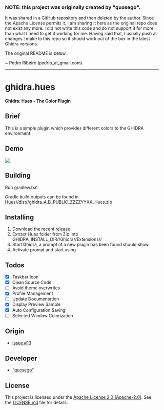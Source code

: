 ### NOTE: this project was originally created by "quosego". 
It was shared in a GitHub repository and then deleted by the author. Since the Apache License permits it, I am sharing it here as the original repo does not exist any more.
I did not write this code and do not support it for more than what I need to get it working for me. Having said that, I usually push all changes I make to this repo so it should work out of the box in the latest Ghidra versions.

The original README is below.

~ Pedro Ribeiro (pedrib_at_gmail.com)

------------

# ghidra.hues

#### Ghidra: Hues - The Color Plugin

## Brief

This is a simple plugin which provides different colors to the GHIDRA environment.

## Demo

![][ref-demo]

## Building

Run gradlew.bat

Gradle build outputs can be found in Hues//dist//ghidra_A.B_PUBLIC_ZZZZYYXX_Hues.zip

## Installing

1. Download the recent [release][ref-releases]
2. Extract Hues folder from Zip into GHIDRA_INSTALL_DIR//Ghidra//Extensions//
3. Start Ghidra, a prompt of a new plugin has been found should show
4. Activate prompt and start using

## Todos

- [x] Taskbar Icon
- [x] Clean Source Code
- [ ] Avoid theme overwrites
- [x] Profile Management
- [ ] Update Documentation
- [x] Display Preview Sample
- [x] Auto Configuration Saving
- [ ] Selected Window Colorization

## Origin

+ [issue #13][ref-issue]


## Developer

* ["quosego"][ref-self]

## License

This project is licensed under the [Apache License 2.0 (Apache-2.0)][ref-AP2]. See the [LICENSE.md][ref-lic-path] file for details.

[ref-demo]: ./doc/images/MPeg6GJ4Zr.gif
[ref-releases]: https://github.com/quosego/ghidra.hues/releases
[ref-issue]: https://github.com/NationalSecurityAgency/ghidra/issues/13
[ref-self]: https://github.com/quosego
[ref-lic-path]: ./LICENSE.md
[ref-AP2]: https://tldrlegal.com/license/apache-license-2.0-(apache-2.0)
